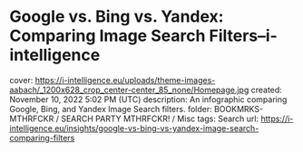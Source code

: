 # Google vs. Bing vs. Yandex: Comparing Image Search Filters–i-intelligence

cover: https://i-intelligence.eu/uploads/theme-images-aabach/_1200x628_crop_center-center_85_none/Homepage.jpg
created: November 10, 2022 5:02 PM (UTC)
description: An infographic comparing Google, Bing, and Yandex Image Search filters.
folder: BOOKMRKS-MTHRFCKR / SEARCH PARTY MTHRFCKR! / Misc
tags: Search
url: https://i-intelligence.eu/insights/google-vs-bing-vs-yandex-image-search-comparing-filters